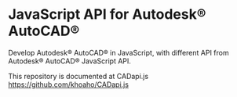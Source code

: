 JavaScript API for Autodesk® AutoCAD®
==========

Develop Autodesk® AutoCAD® in JavaScript, with different API from Autodesk® AutoCAD® JavaScript API.

This repository is documented at CADapi.js https://github.com/khoaho/CADapi.js
